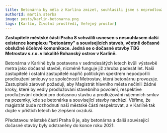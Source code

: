```yaml
---
title: Betonárna by měla z Karlína zmizet, souhlasili jsme s neprodloužením smlouvy
authorId: martin.sterba
image: posts/karlin-betonarna.png
tags: [Karlín, Životní prostředí, Veřejný prostor]
---
```


**Zastupitelé městské části Praha 8 schválili usnesen s nesouhlasem další existence komplexu "betonárny" a souvisejících staveb, včetně dočasné obslužné účelové komunikace. Jedná se o dočasné stavby TBG Metrostav s.r.o. v lokalitě Rohanský ostrov v Karlíně.**

Betonárna v Karlíně byla postavena v sedmdesátých letech kvůli výstavbě metra jako dočasná stavbě, nicméně funguje již zhruba padesát let. Naši zastupitelé i ostatní zastupitelé napříč politickým spektrem nepodpořili prodloužení smlouvy se společností Metrostav, která betonárnu provozuje. Zastupitelé zároveň požadují, aby Magistrát hlavního města nečinili žádné kroky, které by vedly prodlužování stavebního povolení, respektive prodlužování období pro dočasnou stavbu a prodlužování nájemních smluv na pozemky, kde se betonárka a související stavby nachází. Věříme, že magistrát bude rozhodnutí naší městské části respektovat, a v Karlíně tak dojde v příštích letech ke zlepšení ovzduší.

Představou městské části Praha 8 je, aby betonárna a další související dočasné stavby byly odstraněny do konce roku 2021.
